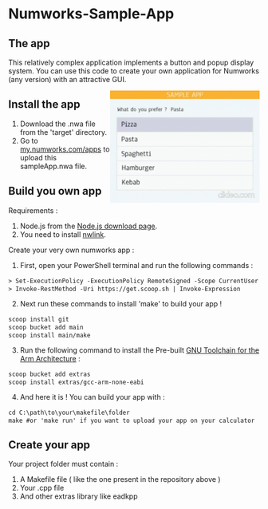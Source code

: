 # Numworks-Sample-App
## The app
This relatively complex application implements a button and popup display system. You can use this code to create your own application for Numworks (any version) with an attractive GUI.

<img src="/Sample App/src/screenshot.gif?raw=true" alt="Sample app for Numworks Calculator" width="300" align="right">

## Install the app
1. Download the .nwa file from the 'target' directory.
2. Go to [my.numworks.com/apps](https://my.numworks.com/apps) to upload this sampleApp.nwa file.

## Build you own app
Requirements :
1. Node.js from the [Node.js download page](https://nodejs.org/en/download/).
2. You need to install [nwlink](https://www.npmjs.com/package/nwlink).

Create your very own numworks app :

1. First, open your PowerShell terminal and run the following commands :
```shell
> Set-ExecutionPolicy -ExecutionPolicy RemoteSigned -Scope CurrentUser
> Invoke-RestMethod -Uri https://get.scoop.sh | Invoke-Expression
```
2. Next run these commands to install 'make' to build your app !
```shell
scoop install git
scoop bucket add main
scoop install main/make
```
3. Run the following command to install the Pre-built [GNU Toolchain for the Arm Architecture](https://scoop.sh/#/apps?q=gcc-arm-none-eabi) :
```shell
scoop bucket add extras
scoop install extras/gcc-arm-none-eabi
```
4. And here it is ! You can build your app with :
```shell
cd C:\path\to\your\makefile\folder
make #or 'make run' if you want to upload your app on your calculator
```

## Create your app
Your project folder must contain :
1. A Makefile file ( like the one present in the repository above )
2. Your .cpp file
3. And other extras library like eadkpp
